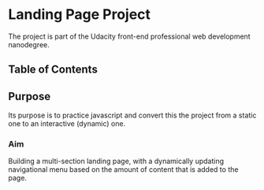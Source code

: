 # Landing Page Project
The project is part of the Udacity front-end professional web development nanodegree.
## Table of Contents



## Purpose

Its purpose is to practice javascript and convert this the project from a static one to an interactive (dynamic) one. 

### Aim
Building a multi-section landing page, with a dynamically updating navigational menu based on the amount of content that is added to the page.
